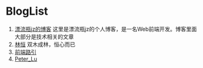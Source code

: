 # BlogList

1. [漂流瓶jz的博客](https://jzplp.github.io/) 这里是漂流瓶jz的个人博客，是一名Web前端开发。博客里面大部分是技术相关的文章
2. [林恒](https://www.cnblogs.com/smileZAZ) 双木成林，恒心而已
3. [前端路引](https://www.cnblogs.com/linx) 
4. [Peter_Lu](https://blog.csdn.net/lph159?type=blog)
